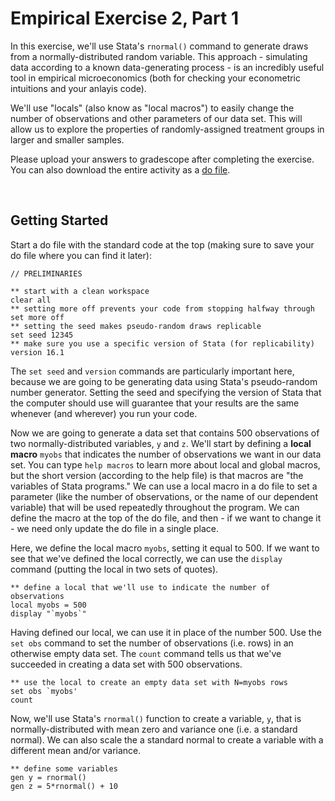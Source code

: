 # Empirical Exercise 2, Part 1

In this exercise, we'll use Stata's `rnormal()` command to generate draws from a normally-distributed random variable.  This approach - simulating data 
according to a known data-generating process - is an incredibly useful tool in empirical microeconomics (both for checking your econometric intuitions and 
your anlayis code).  

We'll use "locals" (also know as "local macros") to easily change the number of observations and other parameters of our data set.  This will allow us to 
explore the properties of randomly-assigned treatment groups in larger and smaller samples.   

Please upload your answers to gradescope after completing the exercise.  You can also download the entire activity 
as a [do file](https://pjakiela.github.io/ECON523/exercises/E2B-questions.do).  

<br>

## Getting Started 

Start a do file with the standard code at the top (making sure to save your do file where you can find it later):

```
// PRELIMINARIES

** start with a clean workspace
clear all
** setting more off prevents your code from stopping halfway through
set more off 
** setting the seed makes pseudo-random draws replicable
set seed 12345 
** make sure you use a specific version of Stata (for replicability)
version 16.1 
```

The `set seed` and `version` commands are particularly important here, because we are going to be generating data using Stata's pseudo-random number generator.  Setting the 
seed and specifying the version of Stata that the computer should use will guarantee that your results are the same whenever (and wherever) you run your code.  

Now we are going to generate a data set that contains 500 observations of two normally-distributed variables, `y` and `z`.  We'll start by defining a **local macro** `myobs` that indicates the number of observations we want in our data set.  You can type `help macros` to learn more about local and global macros, but the short version (according to the help file) is that macros are "the variables of Stata programs."  We can use a local macro in a do file to set a parameter (like the number of observations, or the name of our dependent variable) that will be used repeatedly throughout the program.  We can define the macro at the top of the do file, and then - if we want to change it - we need only update the do file in a single place.

Here, we define the local macro `myobs`, setting it equal to 500.  If we want to see that we've defined the local correctly, we can use the `display` command (putting the local in two sets of quotes).
```
** define a local that we'll use to indicate the number of observations
local myobs = 500
display "`myobs`"
```

Having defined our local, we can use it in place of the number 500.  Use the `set obs` command to set the number of observations (i.e. rows) in an otherwise empty data set.  The `count` command tells us that we've succeeded in creating a data set with 500 observations.
```
** use the local to create an empty data set with N=myobs rows
set obs `myobs'
count
```

Now, we'll use Stata's `rnormal()` function to create a variable, `y`, that is normally-distributed with mean zero and variance one (i.e. a standard normal).  We can also scale the a standard normal to create a variable with a different mean and/or variance.
```
** define some variables
gen y = rnormal()
gen z = 5*rnormal() + 10
```
